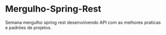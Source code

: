# Mergulho-Spring-Rest
Semana mergulho spring rest desenvolvendo API com as melhores praticas e padrões de projetos.
